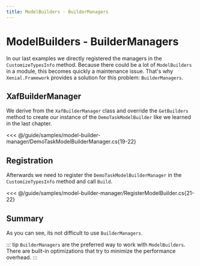 ```yaml
---
title: ModelBuilders - BuilderManagers
---
```


# ModelBuilders - BuilderManagers

In our last examples we directly registered the managers in the `CustomizeTypesInfo` method. Because there could be a lot of `ModelBuilders` in a module, this becomes quickly a maintenance issue. That's why `Xenial.Framework` provides a solution for this problem: `BuilderManagers`.

## XafBuilderManager

We derive from the `XafBuilderManager` class and override the `GetBuilders` method to create our instance of the `DemoTaskModelBuilder` like we learned in the last chapter.

<<< @/guide/samples/model-builder-manager/DemoTaskModelBuilderManager.cs{19-22}

## Registration

Afterwards we need to register the `DemoTaskModelBuilderManager` in the `CustomizeTypesInfo` method and call `Build`.

<<< @/guide/samples/model-builder-manager/RegisterModelBuilder.cs{21-22}

## Summary

As you can see, its not difficult to use `BuilderManagers`. 

::: tip
`BuilderManagers` are the preferred way to work with `ModelBuilders`. There are built-in optimizations that try to minimize the performance overhead.
:::
